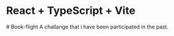 # React + TypeScript + Vite
#   B o o k - f l i g h t 
A challange that i have been participated in the past.
 
